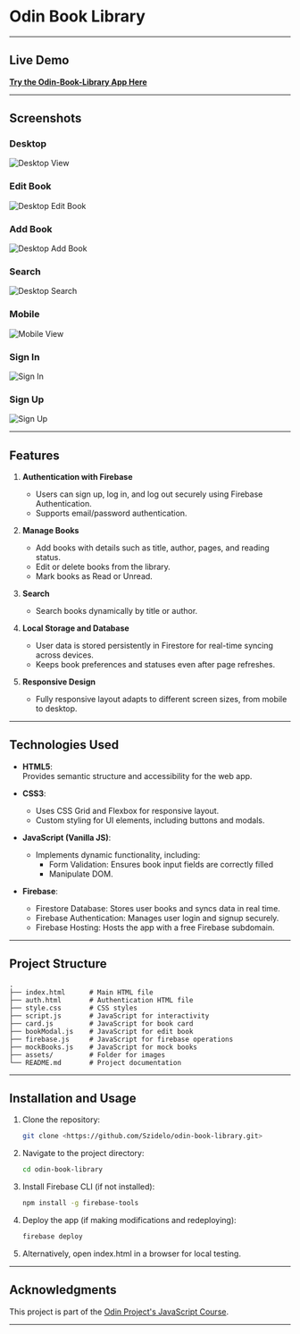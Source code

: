 # Odin Book Library

---

## Live Demo

[**Try the Odin-Book-Library App Here**](https://book-library-60b1e.web.app/index.html)

---

## Screenshots

### Desktop

![Desktop View](./assets/screenshots/screenshot-app-desktop.png)

### Edit Book

![Desktop Edit Book](./assets/screenshots/screenshot-app-edit.png)

### Add Book

![Desktop Add Book](./assets/screenshots/screenshot-app-add.png)

### Search

![Desktop Search](./assets/screenshots/screenshot-app-search.png)

### Mobile

![Mobile View](./assets/screenshots/screenshot-app-mobile.png)

### Sign In

![Sign In](./assets/screenshots/screenshot-signin.png)

### Sign Up

![Sign Up](./assets/screenshots/screenshot-signup.png)

---

## Features

1. **Authentication with Firebase**

    - Users can sign up, log in, and log out securely using Firebase Authentication.
    - Supports email/password authentication.

2. **Manage Books**

    - Add books with details such as title, author, pages, and reading status.
    - Edit or delete books from the library.
    - Mark books as Read or Unread.

3. **Search**

    - Search books dynamically by title or author.

4. **Local Storage and Database**

    - User data is stored persistently in Firestore for real-time syncing across devices.
    - Keeps book preferences and statuses even after page refreshes.

5. **Responsive Design**

    - Fully responsive layout adapts to different screen sizes, from mobile to desktop.

---

## Technologies Used

-   **HTML5**:  
    Provides semantic structure and accessibility for the web app.

-   **CSS3**:

    -   Uses CSS Grid and Flexbox for responsive layout.
    -   Custom styling for UI elements, including buttons and modals.

-   **JavaScript (Vanilla JS)**:

    -   Implements dynamic functionality, including:
        -   Form Validation: Ensures book input fields are correctly filled
        -   Manipulate DOM.

-   **Firebase**:
    -   Firestore Database: Stores user books and syncs data in real time.
    -   Firebase Authentication: Manages user login and signup securely.
    -   Firebase Hosting: Hosts the app with a free Firebase subdomain.

---

## Project Structure

```
.
├── index.html      # Main HTML file
├── auth.html       # Authentication HTML file
├── style.css       # CSS styles
├── script.js       # JavaScript for interactivity
├── card.js         # JavaScript for book card
├── bookModal.js    # JavaScript for edit book
├── firebase.js     # JavaScript for firebase operations
├── mockBooks.js    # JavaScript for mock books
├── assets/         # Folder for images
└── README.md       # Project documentation
```

---

## Installation and Usage

1. Clone the repository:

    ```bash
    git clone <https://github.com/Szidelo/odin-book-library.git>
    ```

2. Navigate to the project directory:

    ```bash
    cd odin-book-library
    ```

3. Install Firebase CLI (if not installed):

    ```bash
    npm install -g firebase-tools
    ```

4. Deploy the app (if making modifications and redeploying):

    ```bash
    firebase deploy
    ```

5. Alternatively, open index.html in a browser for local testing.

---

## Acknowledgments

This project is part of the [Odin Project's JavaScript Course](https://www.theodinproject.com/lessons/node-path-javascript-library).

---
